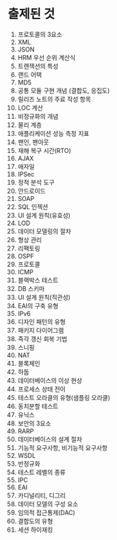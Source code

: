 # 출제된 것
1. 프로토콜의 3요소
2. XML
3. JSON
4. HRM 우선 순위 계산식
5. 트랜잭션의 특성
6. 랜드 어택
7. MD5
8. 공통 모듈 구현 개념 (결합도, 응집도)
9. 릴리즈 노트의 주료 작성 항목
10. LOC 계산
11. 비정규화의 개념
12. 물리 계층
13. 애플리케이션 성능 측정 지표
14. 팬인, 팬아웃
15. 재해 복구 시간(RTO)
16. AJAX
17. 애자일
18. IPSec
19. 정적 분석 도구
20. 안드로이드
21. SOAP
22. SQL 인젝션
23. UI 설계 원칙(유효성)
24. LOD
25. 데이터 모델링의 절차
26. 형상 관리
27. 리팩토링
28. OSPF
29. 프로토콜
30. ICMP
31. 블랙박스 테스트
32. DB 스키마
33. UI 설계 원칙(직관성)
34. EAI의 구축 유형
35. IPv6
36. 디자인 패턴의 유형
37. 패키지 다이어그램
38. 즉각 갱신 회복 기법
39. 스니핑
40. NAT
41. 블록체인
42. 하둡
43. 데이터베이스의 이상 현상
44. 프로세스 상태 전이
45. 테스트 오라클의 유형(샘플링 오라클)
46. 동치분할 테스트
47. 유닉스
48. 보안의 3요소
49. RARP
50. 데이터베이스의 설계 절차
51. 기능적 요구사항, 비기능적 요구사항
52. WSDL
53. 반정규화
54. 테스트 레벨의 종류
55. IPC
56. EAI
57. 카디널리티, 디그리
58. 데이터 모델의 구성 요소
59. 임의적 접근통제(DAC)
60. 결합도의 유형
61. 세션 하이재킹

